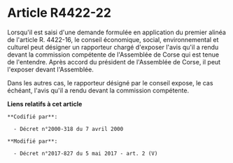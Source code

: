# Article R4422-22

Lorsqu'il est saisi d'une demande formulée en application du premier alinéa de l'article R. 4422-16, le     conseil
économique, social, environnemental et culturel peut désigner un rapporteur chargé d'exposer l'avis qu'il a rendu devant la
commission compétente de l'Assemblée de Corse qui est tenue de l'entendre. Après accord du président de l'Assemblée de Corse,
il peut l'exposer devant l'Assemblée. 

Dans les autres cas, le rapporteur désigné par le conseil expose, le cas échéant, l'avis qu'il a rendu devant la commission
compétente.

**Liens relatifs à cet article**

	**Codifié par**:

	  - Décret n°2000-318 du 7 avril 2000

	**Modifié par**:

	  - Décret n°2017-827 du 5 mai 2017 - art. 2 (V)
